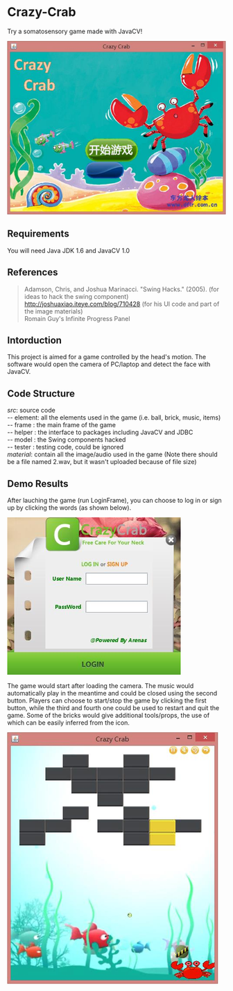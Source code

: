 # Crazy-Crab
Try a somatosensory game made with JavaCV!

![Alt text](/imgs/game.jpg)

## Requirements
You will need Java JDK 1.6 and JavaCV 1.0
## References
> Adamson, Chris, and Joshua Marinacci. "Swing Hacks." (2005). (for ideas to hack the swing component)  
> http://joshuaxiao.iteye.com/blog/710428 (for his UI code and part of the image materials)  
> Romain Guy's Infinite Progress Panel
## Intorduction
This project is aimed for a game controlled by the head's motion. The software would open the camera of PC/laptop and detect the face with JavaCV.
## Code Structure
*src*: source code  
-- element: all the elements used in the game (i.e. ball, brick, music, items)  
-- frame : the main frame of the game  
-- helper : the interface to packages including JavaCV and JDBC  
-- model : the Swing components hacked  
-- tester : testing code, could be ignored  
*material*: contain all the image/audio used in the game (Note there should be a file named 2.wav, but it wasn't uploaded because of file size)
## Demo Results
After lauching the game (run LoginFrame), you can choose to log in or sign up by clicking the words (as shown below).

![Alt text](/imgs/login.jpg)  

The game would start after loading the camera. The music would automatically play in the meantime and could be closed using the second button. Players can choose to start/stop the game by clicking the first button, while the third and fourth one could be used to restart and quit the game. Some of the bricks would give additional tools/props, the use of which can be easily inferred from the icon.  

![Alt text](/imgs/gameon.jpg)  
